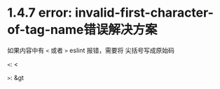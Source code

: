 # 1.4.7 error: invalid-first-character-of-tag-name错误解决方案


如果内容中有 `<` 或者 `>` eslint 报错，需要将 尖括号写成原始码 

`<`: &lt;

`>`: &gt

